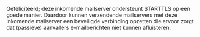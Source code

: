 Gefeliciteerd; deze inkomende mailserver ondersteunt STARTTLS op een goede manier. Daardoor kunnen verzendende mailservers met deze inkomende mailserver een beveiligde verbinding opzetten die ervoor zorgt dat (passieve) aanvallers e-mailberichten niet kunnen afluisteren.
